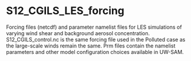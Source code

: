 # S12_CGILS_LES_forcing
Forcing files (netcdf) and parameter namelist files for LES simulations of varying wind shear and background aerosol concentration. S12_CGILS_control.nc is the same forcing file used in the Polluted case as the large-scale winds remain the same. Prm files contain the namelist parameters and other model configuration choices available in UW-SAM.
